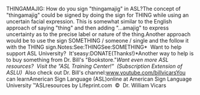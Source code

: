 THINGAMAJIG: 
		How do you sign "thingamajig" in ASL?The concept of "thingamajig" could be signed by doing the sign for THING while 
using an uncertain facial expression. This is somewhat similar to the English 
approach of saying "thing" and then adding "...amajig" to express uncertainty as 
to the precise label or nature of the thing.Another approach would be to use the sign SOMETHING / someone / single and the 
follow it with the THING sign.Notes:See:THINGSee:SOMETHING* 
Want to help support ASL University?  It'seasy:DONATE(Thanks!)*Another way to help is to buy something from Dr. Bill's "Bookstore."*Want even more ASL resources?  Visit the "ASL Training Center!"  (Subscription 
Extension of ASLU)*  Also check out Dr. Bill's channel:www.youtube.com/billvicarsYou can learnAmerican Sign Language (ASL)online at American Sign Language University ™ASLresources by Lifeprint.com  ©  Dr. William Vicars